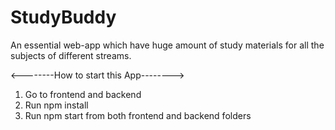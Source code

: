 # StudyBuddy
An essential web-app which have huge amount of study materials for all the subjects of different streams.

<--------How to start this App-------->

1. Go to frontend and backend
2. Run npm install
3. Run npm start from both frontend and backend folders